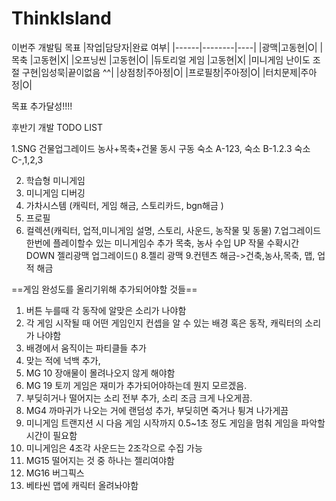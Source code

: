 # ThinkIsland
이번주 개발팀 목표
|작업|담당자|완료 여부|
|------|--------|----|
|광맥|고동현|O|
|목축 |고동현|X|
|오프닝씬 |고동현|O|
|듀토리얼 게임 |고동현|X|
|미니게임 난이도 조절 구현|임성묵|끝이없음 ^^|
|상점창|주아정|O|
|프로필창|주아정|O|
|터치문제|주아정|O|



목표 추가달성!!!!

후반기 개발 TODO LIST

1.SNG
  건물업그레이드
   농사+목축+건물 동시 구동
   숙소 A-123,
   숙소 B-1.2.3
   숙소 C-,1,2,3

2. 학습형 미니게임
3. 미니게임 디버깅 
4. 가차시스템 (캐릭터, 게임 해금, 스토리카드, bgn해금 )
5. 프로필 
6. 컬렉션(캐릭터, 업적,미니게임 설명, 스토리, 사운드, 농작물 및 동물)
7.업그레이드
   한번에 플레이할수 있는 미니게임수 추가
           목축, 농사 수입 UP
   작물 수확시간 DOWN
           젤리광맥 업그레이드()
8.젤리 광맥
9.컨텐츠 해금->건축,농사,목축, 맵, 업적 해금



==게임 완성도를 올리기위해 추가되어야할 것들==

1) 버튼 누를때 각 동작에 알맞은 소리가 나야함
2) 각 게임 시작될 때 어떤 게임인지 컨셉을 알 수 있는 배경 혹은 동작, 캐릭터의 소리가 나야함
3) 배경에서 움직이는 파티클들 추가
4) 맞는 적에 넉백 추가, 
5) MG 10 장애물이 몰려나오지 않게 해야함
6) MG 19 토끼 게임은 재미가 추가되어야하는데 뭔지 모르겠음.
7) 부딪히거나 떨어지는 소리 전부 추가, 소리 조금 크게 나오게끔.
8) MG4 까마귀가 나오는 거에 랜덤성 추가, 부딪히면 죽거나 튕겨 나가게끔
9) 미니게임 트랜지션 시 다음 게임 시작까지 0.5~1초 정도 게임을 멈춰 게임을 파악할 시간이 필요함
10) 미니게임은 4조각 사운드는 2조각으로 수집 가능
11) MG15 떨어지는 것 중 하나는 젤리여야함
12) MG16 버그픽스
13) 베타씬 맵에 캐릭터 올려놔야함
